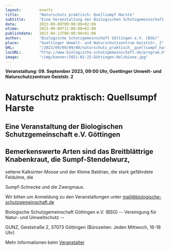 ```yaml
---
layout:        events
title:         "Naturschutz praktisch: Quellsumpf Harste"
subtitle:      "Eine Veranstaltung der Biologischen Schutzgemeinschaft e.V. Göttingen"
date:          2023-09-09T09:00:00+02:00
etime:         2023-09-09T11:00:00+02:00
publishdate:   2023-04-13T00:00:00+01:00
author:        "Biologische Schutzgemeinschaft Göttingen e.V. (BSG)"
place:         "Goettinger Umwelt- und Naturschutzzentrum Geiststr. 2"
URL:           "/2023/09/09/09/00/naturschutz_praktisch__quellsumpf_harste"
locURL:        "http://www.biologische-schutzgemeinschaft.de/program.html"
image:         "/img/banner/2021-02-25-Göttingen-Holzbiene.jpg"
---
```


**Veranstaltung: 09. September 2023, 09:00 Uhr, Goettinger Umwelt- und Naturschutzzentrum Geiststr. 2**

Naturschutz praktisch: Quellsumpf Harste
===========

Eine Veranstaltung der Biologischen Schutzgemeinschaft e.V. Göttingen
-----------
Bemerkenswerte Arten sind das Breitblättrige Knabenkraut, die Sumpf-Stendelwurz,
-------------

seltene Kalksinter-Moose und der Kleine Baldrian, die stark gefährdete Feldulme, die

Sumpf-Schrecke und die Zwergmaus.


Wir bitten um Anmeldung zu den Veranstaltungen unter mail@biologische-schutzgemeinschaft.de

Biologische Schutzgemeinschaft Göttingen e.V. (BSG)
-- Vereinigung für Natur- und Umweltschutz --

GUNZ, Geiststraße 2, 37073 Göttingen (Bürozeiten: Jeden Mittwoch, 16-18 Uhr)

Mehr Informationen beim [Veranstalter](http://www.biologische-schutzgemeinschaft.de/program.html)

